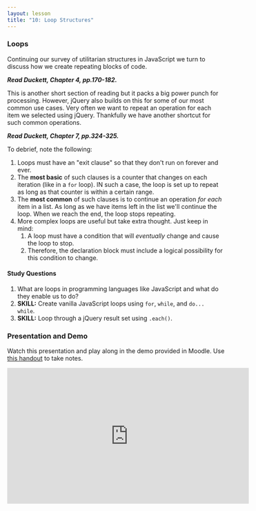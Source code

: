 ```yaml
---
layout: lesson
title: "10: Loop Structures"
---
```

### Loops

Continuing our survey of utilitarian structures in JavaScript we turn to discuss how we create repeating blocks of code.

***Read Duckett, Chapter 4, pp.170-182.***

This is another short section of reading but it packs a big power punch for processing. However, jQuery also builds on this for some of our most common use cases. Very often we want to repeat an operation for each item we selected using jQuery. Thankfully we have another shortcut for such common operations.

***Read Duckett, Chapter 7, pp.324-325.***

To debrief, note the following:

1. Loops must have an "exit clause" so that they don't run on forever and ever.
2. The **most basic** of such clauses is a counter that changes on each iteration (like in a `for` loop). IN such a case, the loop is set up to repeat as long as that counter is within a certain range.
3. The **most common** of such clauses is to continue an operation *for each* item in a list. As long as we have items left in the list we'll continue the loop. When we reach the end, the loop stops repeating.
4. More complex loops are useful but take extra thought. Just keep in mind:
    1. A loop must have a condition that will *eventually* change and cause the loop to stop.
    2. Therefore, the declaration block must include a logical possibility for this condition to change.

#### Study Questions

1. What are loops in programming languages like JavaScript and what do they enable us to do?
2. **SKILL:** Create vanilla JavaScript loops using `for`, `while`, and `do... while`.
3. **SKILL:** Loop through a jQuery result set using `.each()`.


### Presentation and Demo

Watch this presentation and play along in the demo provided in Moodle. Use [this handout](/docs/vcd-3650-lesson-10.pdf) to take notes.

<iframe width="560" height="315" src="https://www.youtube.com/embed/qo5sbskzQcc" frameborder="0" allowfullscreen></iframe>
